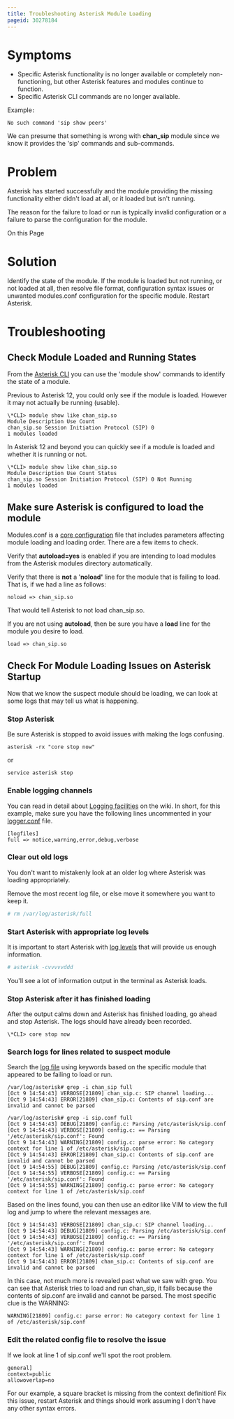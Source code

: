 ```yaml
---
title: Troubleshooting Asterisk Module Loading
pageid: 30278184
---
```


Symptoms
========

* Specific Asterisk functionality is no longer available or completely non-functioning, but other Asterisk features and modules continue to function.
* Specific Asterisk CLI commands are no longer available.

Example`:`

```
No such command 'sip show peers'

```

We can presume that something is wrong with **chan_sip** module since we know it provides the 'sip' commands and sub-commands.

Problem
=======

Asterisk has started successfully and the module providing the missing functionality either didn't load at all, or it loaded but isn't running.

The reason for the failure to load or run is typically invalid configuration or a failure to parse the configuration for the module.

On this Page


Solution
========

Identify the state of the module. If the module is loaded but not running, or not loaded at all, then resolve file format, configuration syntax issues or unwanted modules.conf configuration  for the specific module. Restart Asterisk.

Troubleshooting
===============

Check Module Loaded and Running States
--------------------------------------

From the [Asterisk CLI](/Operation/Asterisk-Command-Line-Interface) you can use the 'module show' commands to identify the state of a module.

Previous to Asterisk 12, you could only see if the module is loaded. However it may not actually be running (usable).

```
\*CLI> module show like chan_sip.so 
Module Description Use Count 
chan_sip.so Session Initiation Protocol (SIP) 0 
1 modules loaded

```

In Asterisk 12 and beyond you can quickly see if a module is loaded and whether it is running or not.

```
\*CLI> module show like chan_sip.so 
Module Description Use Count Status
chan_sip.so Session Initiation Protocol (SIP) 0 Not Running
1 modules loaded

```

Make sure Asterisk is configured to load the module
---------------------------------------------------

Modules.conf is a [core configuration](/Configuration/Core-Configuration) file that includes parameters affecting module loading and loading order. There are a few items to check.

Verify that **autoload=yes** is enabled if you are intending to load modules from the Asterisk modules directory automatically.

Verify that there is **not** a '**noload'** line for the module that is failing to load. That is, if we had a line as follows:

```
noload => chan_sip.so

```

That would tell Asterisk to not load chan_sip.so.

If you are not using **autoload**, then be sure you have a **load** line for the module you desire to load.

```
load => chan_sip.so

```

Check For Module Loading Issues on Asterisk Startup
---------------------------------------------------

Now that we know the suspect module should be loading, we can look at some logs that may tell us what is happening.

### Stop Asterisk

Be sure Asterisk is stopped to avoid issues with making the logs confusing.

```
asterisk -rx "core stop now"

```

or

```
service asterisk stop

```

### Enable logging channels

You can read in detail about [Logging facilities](/Operation/Logging) on the wiki. In short, for this example, make sure you have the following lines uncommented in your [logger.conf](/Configuration/Core-Configuration/Logging-Configuration) file.

```
[logfiles]
full => notice,warning,error,debug,verbose

```

### Clear out old logs

You don't want to mistakenly look at an older log where Asterisk was loading appropriately.

Remove the most recent log file, or else move it somewhere you want to keep it.

```bash title=" " linenums="1"
# rm /var/log/asterisk/full

```

### Start Asterisk with appropriate log levels

It is important to start Asterisk with [log levels](/Operation/Logging/Basic-Logging-Commands) that will provide us enough information.

```bash title=" " linenums="1"
# asterisk -cvvvvvddd

```

You'll see a lot of information output in the terminal as Asterisk loads.

### Stop Asterisk after it has finished loading

After the output calms down and Asterisk has finished loading, go ahead and stop Asterisk. The logs should have already been recorded.

```
\*CLI> core stop now

```

### Search logs for lines related to suspect module

Search the [log file](/Fundamentals/Directory-and-File-Structure) using keywords based on the specific module that appeared to be failing to load or run.

```
/var/log/asterisk# grep -i chan_sip full
[Oct 9 14:54:43] VERBOSE[21809] chan_sip.c: SIP channel loading...
[Oct 9 14:54:43] ERROR[21809] chan_sip.c: Contents of sip.conf are invalid and cannot be parsed

/var/log/asterisk# grep -i sip.conf full
[Oct 9 14:54:43] DEBUG[21809] config.c: Parsing /etc/asterisk/sip.conf
[Oct 9 14:54:43] VERBOSE[21809] config.c: == Parsing '/etc/asterisk/sip.conf': Found
[Oct 9 14:54:43] WARNING[21809] config.c: parse error: No category context for line 1 of /etc/asterisk/sip.conf
[Oct 9 14:54:43] ERROR[21809] chan_sip.c: Contents of sip.conf are invalid and cannot be parsed
[Oct 9 14:54:55] DEBUG[21809] config.c: Parsing /etc/asterisk/sip.conf
[Oct 9 14:54:55] VERBOSE[21809] config.c: == Parsing '/etc/asterisk/sip.conf': Found
[Oct 9 14:54:55] WARNING[21809] config.c: parse error: No category context for line 1 of /etc/asterisk/sip.conf

```

Based on the lines found, you can then use an editor like VIM to view the full log and jump to where the relevant messages are.

```
[Oct 9 14:54:43] VERBOSE[21809] chan_sip.c: SIP channel loading...
[Oct 9 14:54:43] DEBUG[21809] config.c: Parsing /etc/asterisk/sip.conf
[Oct 9 14:54:43] VERBOSE[21809] config.c: == Parsing '/etc/asterisk/sip.conf': Found
[Oct 9 14:54:43] WARNING[21809] config.c: parse error: No category context for line 1 of /etc/asterisk/sip.conf
[Oct 9 14:54:43] ERROR[21809] chan_sip.c: Contents of sip.conf are invalid and cannot be parsed

```

In this case, not much more is revealed past what we saw with grep. You can see that Asterisk tries to load and run chan_sip, it fails because the contents of sip.conf are invalid and cannot be parsed. The most specific clue is the WARNING:

```
WARNING[21809] config.c: parse error: No category context for line 1 of /etc/asterisk/sip.conf

```

### Edit the related config file to resolve the issue

If we look at line 1 of sip.conf we'll spot the root problem.

```
general]
context=public
allowoverlap=no

```

For our example, a square bracket is missing from the context definition! Fix this issue, restart Asterisk and things should work assuming I don't have any other syntax errors.

